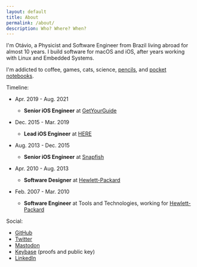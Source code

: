 ```yaml
---
layout: default
title: About
permalink: /about/
description: Who? Where? When?
---
```


I'm Otávio, a Physicist and Software Engineer from Brazil living abroad for almost 10 years. I build software for macOS and iOS, after years working with Linux and Embedded Systems.

I'm addicted to coffee, games, cats, science, [pencils](https://blackwing602.com/), and [pocket notebooks](https://fieldnotesbrand.com/). 

Timeline:

* Apr. 2019 - Aug. 2021
    * **Senior iOS Engineer** at [GetYourGuide](https://getyourguide.com)

* Dec. 2015 - Mar. 2019
    * **Lead iOS Engineer** at [HERE](https://here.com)

* Aug. 2013 - Dec. 2015
    * **Senior iOS Engineer** at [Snapfish](https://snapfish.com)

* Apr. 2010 - Aug. 2013
    * **Software Designer** at [Hewlett-Packard](https://hp.com)

* Feb. 2007 - Mar. 2010
    * **Software Engineer** at Tools and Technologies, working for [Hewlett-Packard](https://hp.com)

Social:

* [GitHub](https://github.com/otaviocc)
* [Twitter](https://twitter.com/otaviocc)
* [Mastodon](https://mastodon.social/@otaviocc)
* [Keybase](https://keybase.io/otaviocordeiro) (proofs and public key)
* [LinkedIn](https://www.linkedin.com/in/otaviocc)
